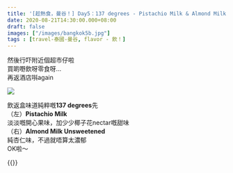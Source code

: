 ```yaml
---
title: '[趁熱食，曼谷！] Day5：137 degrees - Pistachio Milk & Almond Milk Unsweetened'
date: 2020-08-21T14:30:00.000+08:00
draft: false
images: ["/images/bangkok5b.jpg"]
tags : [travel-泰國-曼谷, flavor - 飲！]
---
```


然後行吓附近個超市仔啦  
買啲嘢飲呀零食呀…  
再返酒店唞again  

![](/images/bangkok5b.jpg)

飲返盒味道純粹嘅**137 degrees**先  
（左）**Pistachio Milk**  
淡淡嘅開心果味，加少少椰子花nectar嘅甜味  
（右）**Almond Milk Unsweetened**  
純杏仁味，不過就唔算太濃郁  
OK啦～  

{{<bangkok>}}
